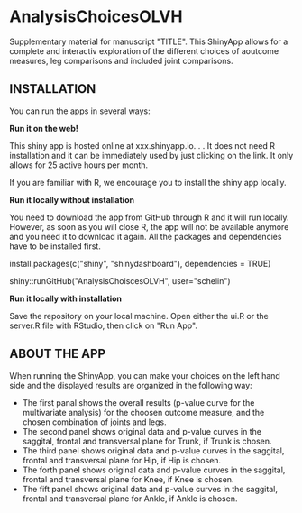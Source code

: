 # AnalysisChoicesOLVH
Supplementary material for manuscript "TITLE". This ShinyApp allows for a complete and interactiv exploration of the different choices of aoutcome measures, leg comparisons and included joint comparisons. 

## INSTALLATION ##

You can run the apps in several ways:

**Run it on the web!**

This shiny app is hosted online at xxx.shinyapp.io... . It does not need R installation and it can be immediately used by just clicking on the link. It only allows for 25 active hours per month. 

If you are familiar with R, we encourage you to install the shiny app locally.

**Run it locally without installation**

You need to download the app from GitHub through R and it will run locally. However, as soon as you will close R, the app will not be available anymore and you need it to download it again. All the packages and dependencies have to be installed first.

install.packages(c("shiny", "shinydashboard"), dependencies = TRUE)

shiny::runGitHub("AnalysisChoiscesOLVH", user="schelin")

**Run it locally with installation**

Save the repository on your local machine. Open either the ui.R or the server.R file with RStudio, then click on "Run App".

## ABOUT THE APP ##

When running the ShinyApp, you can make your choices on the left hand side and the displayed results are organized in the following way:
- The first panal shows the overall results (p-value curve for the multivariate analysis) for the choosen outcome measure, and the chosen combination of joints and legs.
- The second panel shows original data and p-value curves in the saggital, frontal and transversal plane for Trunk, if Trunk is chosen.
- The third panel shows original data and p-value curves in the saggital, frontal and transversal plane for Hip, if Hip is chosen.
- The forth panel shows original data and p-value curves in the saggital, frontal and transversal plane for Knee, if Knee is chosen. 
- The fift panel shows original data and p-value curves in the saggital, frontal and transversal plane for Ankle, if Ankle is chosen. 
